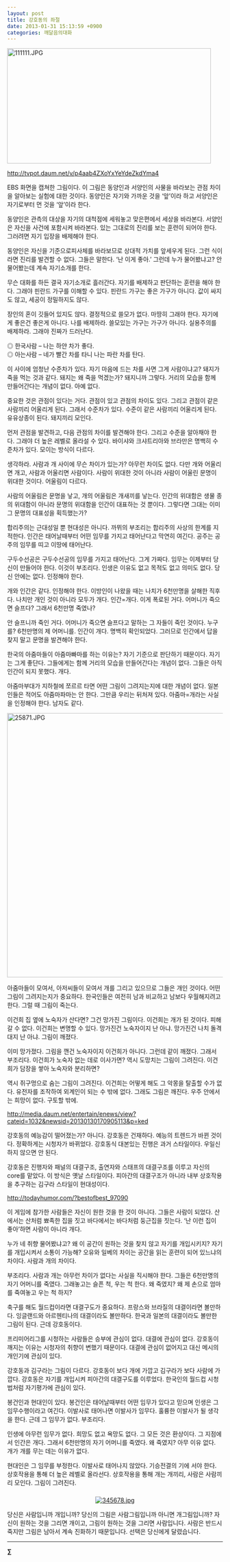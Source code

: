 ```yaml
---
layout: post
title: 강호동의 좌절
date: 2013-01-31 15:13:59 +0900
categories: 깨달음의대화
---
```

<img alt="111111.JPG" src="files/attach/images/198/158/320/111111.JPG" width="476" height="269" />



<http://tvpot.daum.net/v/p4aab4ZXoYxYeYdeZkdYma4>



EBS 화면을 캡쳐한 그림이다. 이 그림은 동양인과 서양인의 사물을 바라보는 관점 차이을 알아보는 실험에 대한 것이다. 동양인은 자기와 가까운 것을 ‘앞’이라 하고 서양인은 자기로부터 먼 것을 ‘앞’이라 한다. 


  


동양인은 관측의 대상을 자기의 대척점에 세워놓고 맞은편에서 세상을 바라본다. 서양인은 자신을 사건에 포함시켜 바라본다. 있는 그대로의 진리를 보는 훈련이 되어야 한다. 그러려면 자기 입장을 배제해야 한다. 


  


동양인은 자신을 기준으로피사체를 바라보므로 상대적 가치를 앞세우게 된다. 그런 식이라면 진리를 발견할 수 없다. 그들은 말한다. ‘난 이게 좋아.’ 그런데 누가 물어봤냐고? 안 물어봤는데 계속 자기소개를 한다. 


  


무슨 대화를 하든 결국 자기소개로 흘러간다. 자기를 배제하고 판단하는 훈련을 해야 한다. 그래야 핀란드 가구를 이해할 수 있다. 핀란드 가구는 좋은 가구가 아니다. 값이 싸지도 않고, 세공이 정밀하지도 않다. 


  


장인의 혼이 깃들어 있지도 않다. 결정적으로 쓸모가 없다. 마땅히 그래야 한다. 자기에게 좋은건 좋은게 아니다. 나를 배제하라. 쓸모있는 가구는 가구가 아니다. 실용주의를 배제하라. 그래야 진짜가 드러난다. 


  


◎ 한국사람 – 나는 하얀 차가 좋다.   
◎ 아는사람 – 네가 빨간 차를 타니 나는 파란 차를 탄다. 


  


이 사이에 엄청난 수준차가 있다. 자기 마음에 드는 차를 사면 그게 사람이냐고? 돼지가 죽을 먹는 것과 같다. 돼지는 왜 죽을 먹겠는가? 돼지니까 그렇다. 거리의 모습을 함께 만들어간다는 개념이 없다. 아예 없다. 


  


중요한 것은 관점이 있다는 거다. 관점이 있고 관점의 차이도 있다. 그리고 관점이 같은 사람끼리 어울리게 된다. 그래서 수준차가 있다. 수준이 같은 사람끼리 어울리게 된다. 유유상종이 된다. 돼지끼리 모인다. 


  


먼저 관점을 발견하고, 다음 관점의 차이를 발견해야 한다. 그리고 수준을 알아채야 한다. 그래야 더 높은 레벨로 올라설 수 있다. 바이샤와 크샤트리아와 브라만은 명백히 수준차가 있다. 모이는 방식이 다르다. 


  


생각하라. 사람과 개 사이에 무슨 차이가 있는가? 아무런 차이도 없다. 다만 개와 어울리면 개고, 사람과 어울리면 사람이다. 사람이 위대한 것이 아니라 사람이 어울린 문명이 위대한 것이다. 어울림이 다르다. 


  


사람의 어울림은 문명을 낳고, 개의 어울림은 개새끼를 낳는다. 인간의 위대함은 생물 종의 위대함이 아니라 문명의 위대함을 인간이 대표하는 것 뿐이다. 그렇다면 그대는 이미 그 문명의 대표성을 획득했는가? 


  


합리주의는 근대성일 뿐 현대성은 아니다. 까뮈의 부조리는 합리주의 사상의 한계를 지적한다. 인간은 태어날때부터 어떤 임무를 가지고 태어난다고 막연히 여긴다. 공주는 공주의 임무를 띠고 이땅에 태어난다. 


  


구두수선공은 구두수선공의 임무를 가지고 태어난다. 그게 가짜다. 임무는 이제부터 당신이 만들어야 한다. 이것이 부조리다. 인생은 이유도 없고 목적도 없고 의미도 없다. 당신 안에는 없다. 인정해야 한다. 


  


개와 인간은 같다. 인정해야 한다. 이방인이 나왔을 때는 나치가 6천만명을 살해한 직후다. 나치만 개인 것이 아니라 모두가 개다. 인간=개다. 이게 폭로된 거다. 어머니가 죽으면 슬프다? 그래서 6천만명 죽였나? 


  


안 슬프니까 죽인 거다. 어머니가 죽으면 슬프다고 말하는 그 자들이 죽인 것이다. 누구를? 6천만명의 제 어머니를. 인간이 개다. 명백히 확인되었다. 그러므로 인간에서 답을 찾지 말고 문명을 발견해야 한다. 


  


한국의 아줌마들이 아줌마빠마를 하는 이유는? 자기 기준으로 판단하기 때문이다. 자기는 그게 좋단다. 그들에게는 함께 거리의 모습을 만들어간다는 개념이 없다. 그들은 아직 인간이 되지 못했다. 개다. 


  


아줌마부대가 지하철에 쪼르르 타면 어떤 그림이 그려지는지에 대한 개념이 없다. 일본인들은 적어도 아줌마파마는 안 한다. 그만큼 우리는 뒤처져 있다. 아줌마=개라는 사실을 인정해야 한다. 남자도 같다. 



 <img alt="25871.JPG" src="files/attach/images/198/158/320/25871.JPG" width="600" height="617" />  




아줌마들이 모여서, 아저씨들이 모여서 개를 그리고 있으므로 그들은 개인 것이다. 어떤 그림이 그려지는지가 중요하다. 한국인들은 여전히 남과 비교하고 남보다 우월해지려고 한다. 그럴 때 그림이 죽는다. 


  


이건희 집 옆에 노숙자가 산다면? 그건 망가진 그림이다. 이건희는 개가 된 것이다. 피해갈 수 없다. 이건희는 변명할 수 있다. 망가진건 노숙자이지 난 아냐. 망가진건 나치 돌격대지 난 아냐. 그림이 깨졌다. 


  


이미 망가졌다. 그림을 깬건 노숙자이지 이건희가 아니다. 그런데 같이 깨졌다. 그래서 부조리다. 이건희가 노숙자 없는 데로 이사가면? 역시 도망치는 그림이 그려진다. 이건희가 담장을 쌓아 노숙자와 분리하면? 


  


역시 쥐구멍으로 숨는 그림이 그려진다. 이건희는 어떻게 해도 그 악몽을 탈출할 수가 없다. 유전자를 조작하여 외계인이 되는 수 밖에 없다. 그래도 그림은 깨진다. 우주 안에서는 희망이 없다. 구토할 밖에. 


  


<http://media.daum.net/entertain/enews/view?cateid=1032&newsid=20130130170905113&p=ked> 


  


강호동의 예능감이 떨어졌는가? 아니다. 강호동은 건재하다. 예능의 트렌드가 바뀐 것이다. 정확하게는 시청자가 바뀌었다. 강호동식 대본있는 진행은 과거 스타일이다. 우일신하지 않으면 안 된다. 


  


강호동은 진행자와 패널의 대결구조, 출연자와 스태프의 대결구조를 이루고 자신의 core를 맡았다. 이 방식은 옛날 스타일이다. 피아간의 대결구조가 아니라 내부 상호작용을 추구하는 김구라 스타일이 현대성이다. 


  


<http://todayhumor.com/?bestofbest_97090>



이 게임에 참가한 사람들은 자신이 원한 것을 한 것이 아니다. 그들은 사람이 되었다. 산에서는 산처럼 뾰족한 집을 짓고 바다에서는 바다처럼 둥근집을 짓는다. ‘난 이런 집이 좋아’하면 사람이 아니라 개다. 


  


누가 네 취향 물어봤냐고? 왜 이 공간이 원하는 것을 찾지 않고 자기를 개입시키지? 자기를 개입시켜서 소통이 가능해? 오유와 일베의 차이는 공간을 읽는 훈련이 되어 있느냐의 차이다. 사람과 개의 차이다. 


  


부조리다. 사람과 개는 아무런 차이가 없다는 사실을 직시해야 한다. 그들은 6천만명의 자기 어머니를 죽였다. 그래놓고는 슬픈 척, 우는 척 한다. 왜 죽였지? 왜 제 손으로 엄마를 죽여놓고 우는 척 하지? 


  


축구를 해도 월드컵이라면 대결구도가 중요하다. 프랑스와 브라질의 대결이라면 볼만하다. 잉글랜드와 아르헨티나의 대결이라도 볼만하다. 한국과 일본의 대결이라도 볼만한 그림이 된다. 근데 강호동이다. 


  


프리미어리그를 시청하는 사람들은 승부에 관심이 없다. 대결에 관심이 없다. 강호동이 깨지는 이유는 시청자의 취향이 변했기 때문이다. 대결에 관심이 없어지고 대신 메시의 개인기에 관심이 있다. 



강호동과 김구라는 그림이 다르다. 강호동이 보다 개에 가깝고 김구라가 보다 사람에 가깝다. 강호동은 자기를 개입시켜 피아간의 대결구도를 이루었다. 한국인의 월드컵 시청법처럼 자기평가에 관심이 있다. 

  


봉건인과 현대인이 있다. 봉건인은 태어날때부터 어떤 임무가 있다고 믿으며 인생은 그 임무수행이라고 여긴다. 이발사로 태어나면 이발사가 임무다. 훌륭한 이발사가 될 생각을 한다. 근데 그 임무가 없다. 부조리다. 


  


인생에 아무런 임무가 없다. 희망도 없고 욕망도 없다. 그 모든 것은 환상이다. 그 지점에서 인간은 개다. 그래서 6천만명의 자기 어머니를 죽였다. 왜 죽였지? 아무 이유 없다. 개가 개를 무는 데는 이유가 없다. 


  


현대인은 그 임무를 부정한다. 이발사로 태어나지 않았다. 기승전결의 기에 서야 한다. 상호작용을 통해 더 높은 레벨로 올라선다. 상호작용을 통해 개는 개끼리, 사람은 사람끼리 모인다. 그림이 그려진다. 


  






 ###


  




<p align="center">
  <a href="?mid=DonOh"><img alt="345678.jpg" src="files/attach/images/198/727/315/55.JPG" /> <br /></a>
</p>



당신은 사람입니까 개입니까? 당신의 그림은 사람그림입니까 아니면 개그림입니까? 자신이 원하는 것을 그리면 개이고, 그림이 원하는 것을 그리면 사람입니다. 사람은 반드시 죽지만 그림은 남아서 계속 진화하기 때문입니다. 선택은 당신에게 달렸습니다. 









****

**∑**